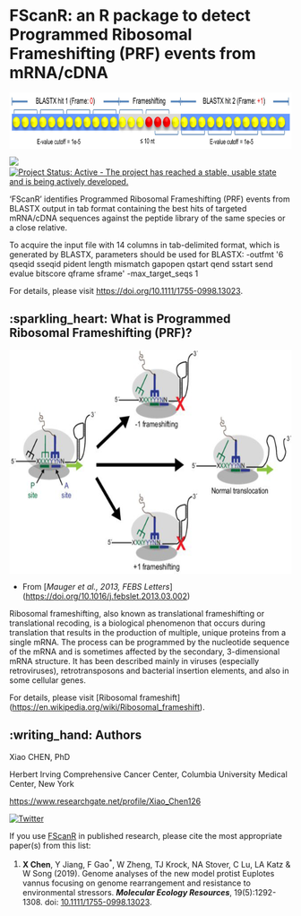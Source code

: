 # FScanR: an R package to detect Programmed Ribosomal Frameshifting (PRF) events from mRNA/cDNA

<a href="https://doi.org/10.1111/1755-0998.13023"><img src="docs/schematic.png" height="100" align="center" /></a>

[![](https://img.shields.io/badge/release%20version-1.0.0-green.svg)](https://github.com/seanchen607/FScanR)
[![Project Status: Active - The project has reached a stable, usable state and is being actively developed.](http://www.repostatus.org/badges/latest/active.svg)](http://www.repostatus.org/#active)

‘FScanR’ identifies Programmed Ribosomal Frameshifting (PRF) events from BLASTX output 
in tab format containing the best hits of targeted mRNA/cDNA sequences against 
the peptide library of the same species or a close relative.

To acquire the input file with 14 columns in tab-delimited format, which is generated by BLASTX, parameters should be used for BLASTX: 
-outfmt '6 qseqid sseqid pident length mismatch gapopen qstart qend sstart send evalue bitscore qframe sframe' -max_target_seqs 1

For details, please visit <https://doi.org/10.1111/1755-0998.13023>.

## :sparkling\_heart: What is Programmed Ribosomal Frameshifting (PRF)?

<a href="https://doi.org/10.1016/j.febslet.2013.03.002"><img src="docs/Structural-diversity-within-programmed-ribosomal-frameshifting-elements-A-Schematic_W640.png" height="400" align="center" /></a>
- From [*Mauger et al., 2013, FEBS Letters*] (https://doi.org/10.1016/j.febslet.2013.03.002)

Ribosomal frameshifting, also known as translational frameshifting or translational recoding, is a biological phenomenon 
that occurs during translation that results in the production of multiple, unique proteins from a single mRNA. 
The process can be programmed by the nucleotide sequence of the mRNA and is sometimes affected by the secondary, 3-dimensional mRNA structure.
It has been described mainly in viruses (especially retroviruses), retrotransposons and bacterial insertion elements, and also in some cellular genes.

For details, please visit [Ribosomal frameshift] (https://en.wikipedia.org/wiki/Ribosomal_frameshift).

## :writing\_hand: Authors

Xiao CHEN, PhD

Herbert Irving Comprehensive Cancer Center, Columbia University Medical Center, New York

<https://www.researchgate.net/profile/Xiao_Chen126>

[![Twitter](https://img.shields.io/twitter/url/http/shields.io.svg?style=social&logo=twitter)](https://twitter.com/intent/tweet?hashtags=FScanR&url=https://github.com/seanchen607/FScanR&screen_name=SC607)

If you use [FScanR](https://github.com/seanchen607/FScanR) in
published research, please cite the most appropriate paper(s) from this
list:

1.  **X Chen**, Y Jiang, F Gao<sup>\*</sup>, W Zheng, TJ Krock, NA Stover, C Lu, LA Katz & W Song (2019). 
    Genome analyses of the new model protist Euplotes vannus focusing on genome rearrangement and resistance 
    to environmental stressors. ***Molecular Ecology Resources***, 19(5):1292-1308. doi:
    [10.1111/1755-0998.13023](https://doi.org/10.1111/1755-0998.13023).

